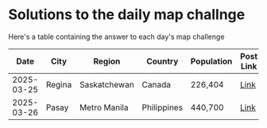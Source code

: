 # Solutions to the daily map challnge
Here's a table containing the answer to each day's map challenge

| Date | City    | Region | Country   | Population | Post Link |
| -------- | -------- | ------- | -------- | ------- | ------- |
| 2025-03-25 | Regina | Saskatchewan | Canada | 226,404 | <a id='at://did:plc:rm5bg2yv2rfh2rcxnjxhfd2f/app.bsky.feed.post/3llb44niubu2j' href='https://bsky.app/profile/random-city-bot.bsky.social/post/3llb44niubu2j'>Link</a> |
| 2025-03-26 | Pasay | Metro Manila | Philippines | 440,700 | <a id='at://did:plc:rm5bg2yv2rfh2rcxnjxhfd2f/app.bsky.feed.post/3llbbe4awrh2z' href='https://bsky.app/profile/random-city-bot.bsky.social/post/3llbbe4awrh2z'>Link</a> |
